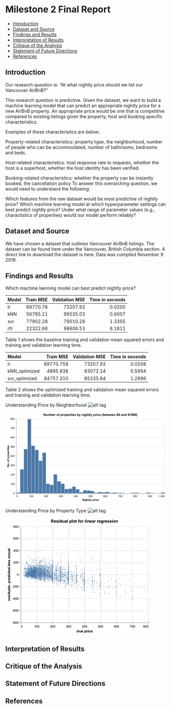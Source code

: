 Milestone 2 Final Report
================

  - [Introduction](#introduction)
  - [Dataset and Source](#dataset-and-source)
  - [Findings and Results](#findings-and-results)
  - [Interpretation of Results](#interpretation-of-results)
  - [Critique of the Analysis](#critique-of-the-analysis)
  - [Statement of Future Directions](#statement-of-future-directions)
  - [References](#references)

## Introduction

Our research question is: “At what nightly price should we list our
Vancouver AirBnB?”

This research question is predictive. Given the dataset, we want to
build a machine learning model that can predict an appropriate nightly
price for a new AirBnB property. An appropriate price would be one that
is competitive compared to existing listings given the property, host
and booking specific characteristics.

Examples of these characteristics are below:

Property-related characteristics: property type, the neighborhood,
number of people who can be accommodated, number of bathrooms, bedrooms
and beds.

Host-related characteristics: host response rate to requests, whether
the host is a superhost, whether the host identity has been verified.

Booking-related characteristics: whether the property can be instantly
booked, the cancellation policy To answer this overarching question, we
would need to understand the following:

Which features from the raw dataset would be most predictive of nightly
price? Which machine learning model at which hyperparameter settings can
best predict nightly price? Under what range of parameter values (e.g.,
charactistics of properties) would our model perform reliably?

## Dataset and Source

We have chosen a dataset that outlines Vancouver AirBnB listings. The
dataset can be found here under the Vancouver, British Columbia section.
A direct link to download the dataset is here. Data was compiled
November 9 2019.

## Findings and Results

Which machine laerning model can best predict nightly price?

| Model | Train MSE | Validation MSE | Time in seconds |
| :---- | --------: | -------------: | --------------: |
| lr    |  69770.76 |       73207.93 |          0.0200 |
| kNN   |  56795.11 |       99535.03 |          0.6007 |
| svr   |  77902.28 |       79010.28 |          1.3355 |
| rfr   |  22322.66 |       98606.53 |          6.1811 |

Table 1 shows the baseline training and validation mean squared errors
and training and validation learning time.

| Model          | Train MSE | Validation MSE | Time in seconds |
| :------------- | --------: | -------------: | --------------: |
| lr             | 69770.758 |       73207.93 |          0.0208 |
| kNN\_optimized |  4895.638 |       93072.14 |          0.5994 |
| svr\_optimized | 84757.310 |       85335.84 |          1.2896 |

Table 2 shows the optimized training and validation mean squared errors
and training and validation learning time.

Understanding Price by Neighborhood ![alt
tag](../output/neighborhoods.png)

![alt tag](../output/number_of_properties_by_price.png)

Understanding Price by Property Type ![alt
tag](../output/price_by_property_type.png)

![alt tag](../output/residual_plot.png)

## Interpretation of Results

## Critique of the Analysis

## Statement of Future Directions

## References

